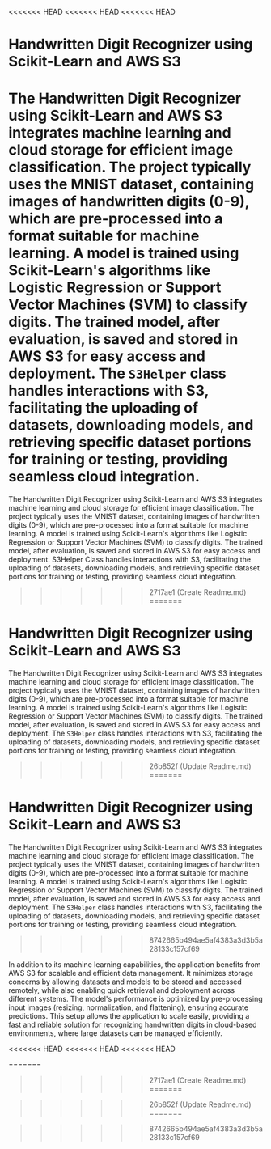 <<<<<<< HEAD
<<<<<<< HEAD
<<<<<<< HEAD
# Handwritten Digit Recognizer using Scikit-Learn and AWS S3

The Handwritten Digit Recognizer using Scikit-Learn and AWS S3 integrates machine learning and cloud storage for efficient image classification. The project typically uses the MNIST dataset, containing images of handwritten digits (0-9), which are pre-processed into a format suitable for machine learning. A model is trained using Scikit-Learn's algorithms like Logistic Regression or Support Vector Machines (SVM) to classify digits. The trained model, after evaluation, is saved and stored in AWS S3 for easy access and deployment. The `S3Helper` class handles interactions with S3, facilitating the uploading of datasets, downloading models, and retrieving specific dataset portions for training or testing, providing seamless cloud integration.
=======
The Handwritten Digit Recognizer using Scikit-Learn and AWS S3 integrates machine learning and cloud storage for efficient image classification. The project typically uses the MNIST dataset, containing images of handwritten digits (0-9), which are pre-processed into a format suitable for machine learning. A model is trained using Scikit-Learn's algorithms like Logistic Regression or Support Vector Machines (SVM) to classify digits. The trained model, after evaluation, is saved and stored in AWS S3 for easy access and deployment. S3Helper Class handles interactions with S3, facilitating the uploading of datasets, downloading models, and retrieving specific dataset portions for training or testing, providing seamless cloud integration.
>>>>>>> 2717ae1 (Create Readme.md)
=======
# Handwritten Digit Recognizer using Scikit-Learn and AWS S3

The Handwritten Digit Recognizer using Scikit-Learn and AWS S3 integrates machine learning and cloud storage for efficient image classification. The project typically uses the MNIST dataset, containing images of handwritten digits (0-9), which are pre-processed into a format suitable for machine learning. A model is trained using Scikit-Learn's algorithms like Logistic Regression or Support Vector Machines (SVM) to classify digits. The trained model, after evaluation, is saved and stored in AWS S3 for easy access and deployment. The `S3Helper` class handles interactions with S3, facilitating the uploading of datasets, downloading models, and retrieving specific dataset portions for training or testing, providing seamless cloud integration.
>>>>>>> 26b852f (Update Readme.md)
=======
# Handwritten Digit Recognizer using Scikit-Learn and AWS S3

The Handwritten Digit Recognizer using Scikit-Learn and AWS S3 integrates machine learning and cloud storage for efficient image classification. The project typically uses the MNIST dataset, containing images of handwritten digits (0-9), which are pre-processed into a format suitable for machine learning. A model is trained using Scikit-Learn's algorithms like Logistic Regression or Support Vector Machines (SVM) to classify digits. The trained model, after evaluation, is saved and stored in AWS S3 for easy access and deployment. The `S3Helper` class handles interactions with S3, facilitating the uploading of datasets, downloading models, and retrieving specific dataset portions for training or testing, providing seamless cloud integration.
>>>>>>> 8742665b494ae5af4383a3d3b5a28133c157cf69

In addition to its machine learning capabilities, the application benefits from AWS S3 for scalable and efficient data management. It minimizes storage concerns by allowing datasets and models to be stored and accessed remotely, while also enabling quick retrieval and deployment across different systems. The model's performance is optimized by pre-processing input images (resizing, normalization, and flattening), ensuring accurate predictions. This setup allows the application to scale easily, providing a fast and reliable solution for recognizing handwritten digits in cloud-based environments, where large datasets can be managed efficiently.






<<<<<<< HEAD
<<<<<<< HEAD
<<<<<<< HEAD

=======
>>>>>>> 2717ae1 (Create Readme.md)
=======

>>>>>>> 26b852f (Update Readme.md)
=======

>>>>>>> 8742665b494ae5af4383a3d3b5a28133c157cf69
